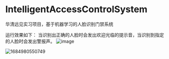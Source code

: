 # IntelligentAccessControlSystem
华清远见实习项目，基于机器学习的人脸识别门禁系统

运行效果如下：
当识别出正确的人脸时会发出欢迎光临的提示音，当识别到指定的人脸时会发出警报声。
![image](https://github.com/MlllXavier/IntelligentAccessControlSystem/assets/48932130/42d8fb41-1839-4a55-b991-e107fa7b04be)

![1684980550749](https://github.com/MlllXavier/IntelligentAccessControlSystem/assets/48932130/5ebca8f1-f874-4b12-8f50-0775d93d2f74)
